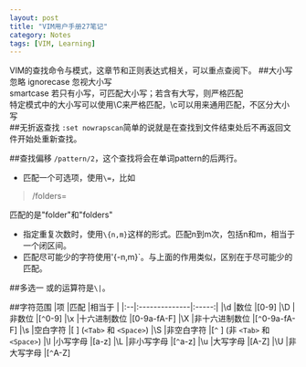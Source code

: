 ```yaml
---
layout: post
title: "VIM用户手册27笔记"
category: Notes
tags: [VIM, Learning]
---
```

VIM的查找命令与模式，这章节和正则表达式相关，可以重点查阅下。
##大小写忽略
ignorecase  忽视大小写  
smartcase   若只有小写，可匹配大小写；若含有大写，则严格匹配    
特定模式中的大小写可以使用\C来严格匹配，\c可以用来通用匹配，不区分大小写    
##无折返查找
`:set nowrapscan`简单的说就是在查找到文件结束处后不再返回文件开始处重新查找。   

<!--more-->
##查找偏移
`/pattern/2`，这个查找将会在单词pattern的后两行。   

* 匹配一个可选项，使用`\=`，比如
>/folders\=

匹配的是"folder"和"folders"  

* 指定重复次数时，使用`\{n,m}`这样的形式。匹配n到m次，包括n和m，相当于一个闭区间。   
* 匹配尽可能少的字符使用'\{-n,m}`。与上面的作用类似，区别在于尽可能少的匹配。

##多选一
或的运算符是`\|`。  

##字符范围
|项	|匹配			|相当于 |
|:--|:--------------|:-----:|
|\d	|数位			|[0-9]
|\D	|非数位			|[`^`0-9]
|\x	|十六进制数位	|[0-9a-fA-F]
|\X	|非十六进制数位	|\[`^`0-9a-fA-F\]
|\s	|空白字符		|[ 	]     (`<Tab>` 和 `<Space>`)
|\S	|非空白字符		|\[`^` 	\]     (非 `<Tab>` 和 `<Space>`)
|\l	|小写字母		|[a-z]
|\L	|非小写字母		|\[`^`a-z\]
|\u	|大写字母		|[A-Z]
|\U	|非大写字母		|\[`^`A-Z\]


